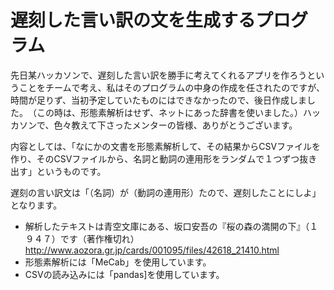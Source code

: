 # 遅刻した言い訳の文を生成するプログラム

先日某ハッカソンで、遅刻した言い訳を勝手に考えてくれるアプリを作ろうということをチームで考え、私はそのプログラムの中身の作成を任されたのですが、時間が足りず、当初予定していたものにはできなかったので、後日作成しました。　（この時は、形態素解析はせず、ネットにあった辞書を使いました。）ハッカソンで、色々教えて下さったメンターの皆様、ありがとうございます。

内容としては、「なにかの文書を形態素解析して、その結果からCSVファイルを作り、そのCSVファイルから、名詞と動詞の連用形をランダムで１つずつ抜き出す」というものです。


遅刻の言い訳文は「（名詞）が（動詞の連用形）たので、遅刻したことにしよ」となります。　　



* 解析したテキストは青空文庫にある、坂口安吾の『桜の森の満開の下』（１９４７）です（著作権切れ）
<http://www.aozora.gr.jp/cards/001095/files/42618_21410.html>  
* 形態素解析には「MeCab」を使用しています。　　
* CSVの読み込みには「pandas]を使用しています。


